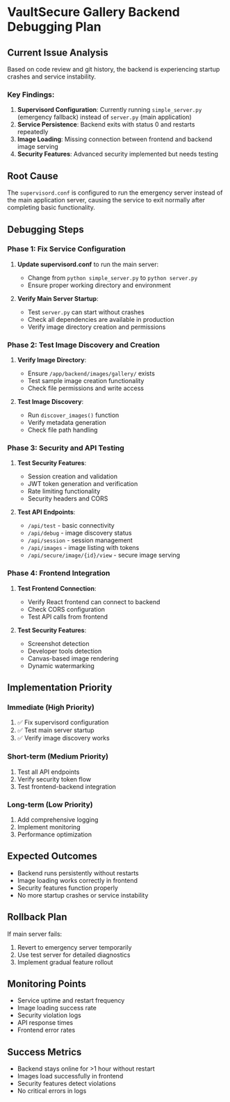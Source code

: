 # VaultSecure Gallery Backend Debugging Plan

## Current Issue Analysis
Based on code review and git history, the backend is experiencing startup crashes and service instability.

### Key Findings:
1. **Supervisord Configuration**: Currently running `simple_server.py` (emergency fallback) instead of `server.py` (main application)
2. **Service Persistence**: Backend exits with status 0 and restarts repeatedly
3. **Image Loading**: Missing connection between frontend and backend image serving
4. **Security Features**: Advanced security implemented but needs testing

## Root Cause
The `supervisord.conf` is configured to run the emergency server instead of the main application server, causing the service to exit normally after completing basic functionality.

## Debugging Steps

### Phase 1: Fix Service Configuration
1. **Update supervisord.conf** to run the main server:
   - Change from `python simple_server.py` to `python server.py`
   - Ensure proper working directory and environment

2. **Verify Main Server Startup**:
   - Test `server.py` can start without crashes
   - Check all dependencies are available in production
   - Verify image directory creation and permissions

### Phase 2: Test Image Discovery and Creation
1. **Verify Image Directory**:
   - Ensure `/app/backend/images/gallery/` exists
   - Test sample image creation functionality
   - Check file permissions and write access

2. **Test Image Discovery**:
   - Run `discover_images()` function
   - Verify metadata generation
   - Check file path handling

### Phase 3: Security and API Testing
1. **Test Security Features**:
   - Session creation and validation
   - JWT token generation and verification
   - Rate limiting functionality
   - Security headers and CORS

2. **Test API Endpoints**:
   - `/api/test` - basic connectivity
   - `/api/debug` - image discovery status
   - `/api/session` - session management
   - `/api/images` - image listing with tokens
   - `/api/secure/image/{id}/view` - secure image serving

### Phase 4: Frontend Integration
1. **Test Frontend Connection**:
   - Verify React frontend can connect to backend
   - Check CORS configuration
   - Test API calls from frontend

2. **Test Security Features**:
   - Screenshot detection
   - Developer tools detection
   - Canvas-based image rendering
   - Dynamic watermarking

## Implementation Priority

### Immediate (High Priority)
1. ✅ Fix supervisord configuration
2. ✅ Test main server startup
3. ✅ Verify image discovery works

### Short-term (Medium Priority)
1. Test all API endpoints
2. Verify security token flow
3. Test frontend-backend integration

### Long-term (Low Priority)
1. Add comprehensive logging
2. Implement monitoring
3. Performance optimization

## Expected Outcomes
- Backend runs persistently without restarts
- Image loading works correctly in frontend
- Security features function properly
- No more startup crashes or service instability

## Rollback Plan
If main server fails:
1. Revert to emergency server temporarily
2. Use test server for detailed diagnostics
3. Implement gradual feature rollout

## Monitoring Points
- Service uptime and restart frequency
- Image loading success rate
- Security violation logs
- API response times
- Frontend error rates

## Success Metrics
- Backend stays online for >1 hour without restart
- Images load successfully in frontend
- Security features detect violations
- No critical errors in logs
